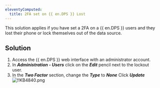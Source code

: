 ```yaml
---
eleventyComputed:
  title: 2FA set on {{ en.DPS }} Lost
---
```

This solution applies if you have set a 2FA on a {{ en.DPS }} users and they lost their phone or lock themselves out of the data source.
## Solution
1. Access the {{ en.DPS }} web interface with an administrator account.
1. In ***Administration - Users*** click on the ***Edit*** pencil next to the lockout user.
1. In the ***Two Factor*** section, change the ***Type*** to ***None*** Click ***Update***  
![!!KB4840.png](/img/en/kb/KB4840.png)
